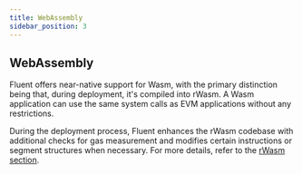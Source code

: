 ```yaml
---
title: WebAssembly
sidebar_position: 3
---
```

WebAssembly
---

Fluent offers near-native support for Wasm, with the primary distinction being that, during deployment, it's compiled
into rWasm.
A Wasm application can use the same system calls as EVM applications without any restrictions.

During the deployment process,
Fluent enhances the rWasm codebase with additional checks for gas measurement and modifies certain instructions or
segment structures when necessary.
For more details, refer to the [rWasm section](rwasm.md).
